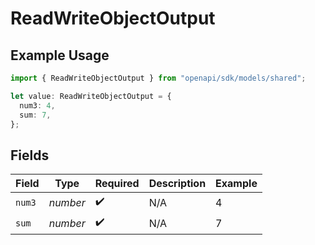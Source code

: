 # ReadWriteObjectOutput

## Example Usage

```typescript
import { ReadWriteObjectOutput } from "openapi/sdk/models/shared";

let value: ReadWriteObjectOutput = {
  num3: 4,
  sum: 7,
};
```

## Fields

| Field              | Type               | Required           | Description        | Example            |
| ------------------ | ------------------ | ------------------ | ------------------ | ------------------ |
| `num3`             | *number*           | :heavy_check_mark: | N/A                | 4                  |
| `sum`              | *number*           | :heavy_check_mark: | N/A                | 7                  |